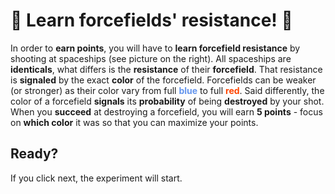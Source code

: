 # 🌌 Learn forcefields' resistance! 🌌
 In order to **earn points**, you will have to **learn forcefield resistance** by shooting at spaceships (see picture on the right). All spaceships are **identicals**, what differs is the **resistance** of their **forcefield**. That resistance is **signaled** by the exact **color** of the forcefield. Forcefields can be weaker (or stronger) as their color vary from full <b style="color: cornflowerblue">blue</b> to full <b style="color: orangered">red</b>.
 Said differently, the color of a forcefield **signals** its **probability** of being **destroyed** by your shot.  When you **succeed** at destroying a forcefield, you will earn **5 points** - focus on **which color** it was so that you can maximize your points.

## Ready?

If you click next, the experiment will start. 

<!---
admonition=<div class="admonition notice" style="">
			<p class="title">Note</p>
      <p class="content">
      Use arrow keys to move, and space to shoot. A small tutorial will show you how to do that before starting the experiment.
	  </p>
		</div>
<br>
<div class="admonition warning" style="">
			<p class="title">Warning</p>
      <p class="content">
	  You can only shoot one spaceship at a time! If you do not shoot, you won't gain any points for the current trial.
		</p>
		</div>
--->

<!--- 
image=screenshot.png
--->

<!---
display=flex
--->